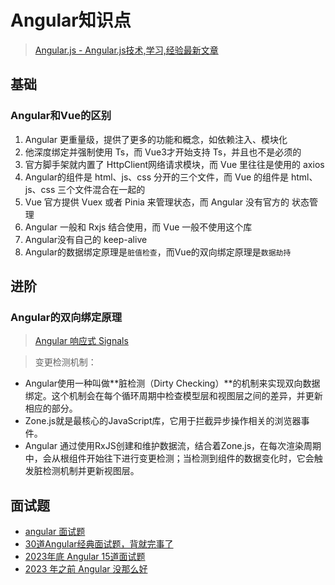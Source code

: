 # Angular知识点
> [Angular.js - Angular.js技术,学习,经验最新文章](https://juejin.cn/tag/Angular.js?sort=newest)
## 基础
### Angular和Vue的区别
1. Angular 更重量级，提供了更多的功能和概念，如依赖注入、模块化
2. 他深度绑定并强制使用 Ts，而 Vue3才开始支持 Ts，并且也不是必须的
3. 官方脚手架就内置了 HttpClient网络请求模块，而 Vue 里往往是使用的 axios
4. Angular的组件是 html、js、css 分开的三个文件，而 Vue 的组件是 html、js、css 三个文件混合在一起的
5. Vue 官方提供 Vuex 或者 Pinia 来管理状态，而 Angular 没有官方的 状态管理
6. Angular 一般和 Rxjs 结合使用，而 Vue 一般不使用这个库
7. Angular没有自己的 keep-alive 
8. Angular的数据绑定原理是`脏值检查`，而Vue的双向绑定原理是`数据劫持`

## 进阶
### Angular的双向绑定原理
> [Angular 响应式 Signals](https://zhuanlan.zhihu.com/p/662943396)

> 变更检测机制：

* Angular使用一种叫做**脏检测（Dirty Checking）**的机制来实现双向数据绑定。这个机制会在每个循环周期中检查模型层和视图层之间的差异，并更新相应的部分。
* Zone.js就是最核心的JavaScript库，它用于拦截异步操作相关的浏览器事件。
* Angular 通过使用RxJS创建和维护数据流，结合着Zone.js，在每次渲染周期中，会从根组件开始往下进行变更检测；当检测到组件的数据变化时，它会触发脏检测机制并更新视图层。

## 面试题
* [angular 面试题](https://juejin.cn/post/6864951052337168397?searchId=20240505224041C73DF5EC09F644A36067)
* [30道Angular经典面试题，背就完事了](https://juejin.cn/post/7207620183308812348?searchId=20240505224041C73DF5EC09F644A36067)
* [2023年底 Angular 15道面试题](https://juejin.cn/post/7311962729557229578?searchId=20240505224041C73DF5EC09F644A36067)
* [2023 年之前 Angular 没那么好](https://juejin.cn/post/7271286199167057979?searchId=20240505224041C73DF5EC09F644A36067#heading-8)